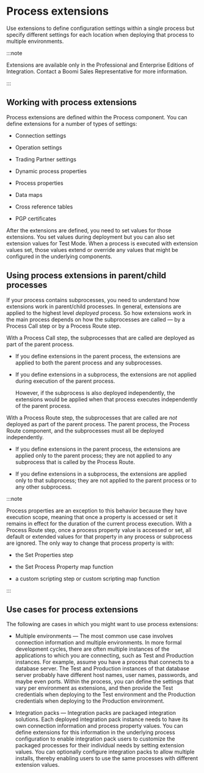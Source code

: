 # Process extensions

<head>
  <meta name="guidename" content="Integration"/>
  <meta name="context" content="GUID-75b3842c-67d8-4baa-9884-1e62e829052a"/>
</head>


Use extensions to define configuration settings within a single process but specify different settings for each location when deploying that process to multiple environments.

:::note

Extensions are available only in the Professional and Enterprise Editions of Integration. Contact a Boomi Sales Representative for more information.

:::

## Working with process extensions

Process extensions are defined within the Process component. You can define extensions for a number of types of settings:

-   Connection settings

-   Operation settings

-   Trading Partner settings

-   Dynamic process properties

-   Process properties

-   Data maps

-   Cross reference tables

-   PGP certificates


After the extensions are defined, you need to set values for those extensions. You set values during deployment but you can also set extension values for Test Mode. When a process is executed with extension values set, those values extend or override any values that might be configured in the underlying components.

## Using process extensions in parent/child processes 

If your process contains subprocesses, you need to understand how extensions work in parent/child processes. In general, extensions are applied to the highest level *deployed* process. So how extensions work in the main process depends on how the subprocesses are called — by a Process Call step or by a Process Route step.

With a Process Call step, the subprocesses that are called are deployed as part of the parent process.

-   If you define extensions in the parent process, the extensions are applied to both the parent process and any subprocesses.

-   If you define extensions in a subprocess, the extensions are not applied during execution of the parent process.

    However, if the subprocess is also deployed independently, the extensions would be applied when that process executes independently of the parent process.


With a Process Route step, the subprocesses that are called are *not* deployed as part of the parent process. The parent process, the Process Route component, and the subprocesses must all be deployed independently.

-   If you define extensions in the parent process, the extensions are applied only to the parent process; they are not applied to any subprocess that is called by the Process Route.

-   If you define extensions in a subprocess, the extensions are applied only to that subprocess; they are not applied to the parent process or to any other subprocess.

:::note

Process properties are an exception to this behavior because they have execution scope, meaning that once a property is accessed or set it remains in effect for the duration of the current process execution. With a Process Route step, once a process property value is accessed or set, all default or extended values for that property in any process or subprocess are ignored. The only way to change that process property is with:

-   the Set Properties step

-   the Set Process Property map function

-   a custom scripting step or custom scripting map function

:::


## Use cases for process extensions

The following are cases in which you might want to use process extensions:

-   Multiple environments — The most common use case involves connection information and multiple environments. In more formal development cycles, there are often multiple instances of the applications to which you are connecting, such as Test and Production instances. For example, assume you have a process that connects to a database server. The Test and Production instances of that database server probably have different host names, user names, passwords, and maybe even ports. Within the process, you can define the settings that vary per environment as extensions, and then provide the Test credentials when deploying to the Test environment and the Production credentials when deploying to the Production environment.

-   Integration packs — Integration packs are packaged integration solutions. Each deployed integration pack instance needs to have its own connection information and process property values. You can define extensions for this information in the underlying process configuration to enable integration pack users to customize the packaged processes for their individual needs by setting extension values. You can optionally configure integration packs to allow multiple installs, thereby enabling users to use the same processes with different extension values.